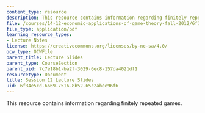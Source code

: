 ```yaml
---
content_type: resource
description: This resource contains information regarding finitely repeated games.
file: /courses/14-12-economic-applications-of-game-theory-fall-2012/6f34e5cd666975168b5265c2abee96f6_MIT14_12F12_slides12.pdf
file_type: application/pdf
learning_resource_types:
- Lecture Notes
license: https://creativecommons.org/licenses/by-nc-sa/4.0/
ocw_type: OCWFile
parent_title: Lecture Slides
parent_type: CourseSection
parent_uid: 7c7e18b1-ba2f-3029-6ec8-157da4021df1
resourcetype: Document
title: Session 12 Lecture Slides
uid: 6f34e5cd-6669-7516-8b52-65c2abee96f6
---
```

This resource contains information regarding finitely repeated games.